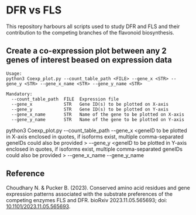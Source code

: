 # DFR vs FLS
This repository harbours all scripts used to study DFR and FLS and their contribution to the competing branches of the flavonoid biosynthesis.

## Create a co-expression plot between any 2 genes of interest beased on expression data
```
Usage:
python3 Coexp_plot.py --count_table_path <FILE> --gene_x <STR> --gene_y <STR> --gene_x_name <STR> --gene_y_name <STR>

Mandatory:
  --count_table_path  FILE  Expression file
  --gene_x            STR   Gene ID(s) to be plotted on X-axis
  --gene_y            STR   Gene ID(s) to be plotted on Y-axis 
  --gene_x_name       STR   Name of the gene to be plotted on X-axis 
  --gene_y_name       STR   Name of the gene to be plotted on Y-axis
  ```
  python3 Coexp_plot.py
                        --count_table_path <full path to count table>
                        --gene_x <geneID to be plotted in X-axis enclosed in quotes, if isoforms exist, multiple comma-separated geneIDs could also be provided > 
                        --gene_y <geneID to be plotted in Y-axis enclosed in quotes, if isoforms exist, multiple comma-separated geneIDs could also be provided > 
                        --gene_x_name <name of gene to be plotted in X-axis>
                        --gene_y_name <name of gene to be plotted in Y-axis>
## Reference
Choudhary N. & Pucker B. (2023). Conserved amino acid residues and gene expression patterns associated with the substrate preferences of the competing enzymes FLS and DFR. bioRxiv 2023.11.05.565693; doi: [10.1101/2023.11.05.565693](https://doi.org/10.1101/2023.11.05.565693).
